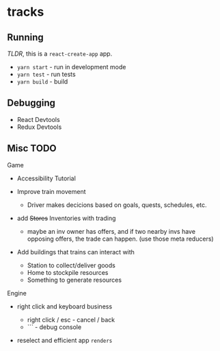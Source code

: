 # tracks

## Running

*TLDR*, this is a `react-create-app` app.

- `yarn start` - run in development mode
- `yarn test` - run tests
- `yarn build` - build

## Debugging

- React Devtools
- Redux Devtools

## Misc TODO

Game 

- Accessibility Tutorial

- Improve train movement
  - Driver makes decicions based on goals, quests, schedules, etc.
    
- add ~~Stores~~ Inventories with trading 
    - maybe an inv owner has offers, and if two nearby invs have opposing offers, the trade can happen. (use those meta reducers)
    
- Add buildings that trains can interact with
    - Station to collect/deliver goods
    - Home to stockpile resources
    - Something to generate resources

Engine
- right click and keyboard business
    - right click / esc - cancel / back
    - `\`` - debug console
    
- reselect and efficient app `renders`

